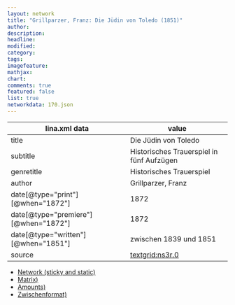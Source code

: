 ```yaml
---
layout: network
title: "Grillparzer, Franz: Die Jüdin von Toledo (1851)"
author:
description:
headline:
modified:
category:
tags:
imagefeature: 
mathjax: 
chart: 
comments: true
featured: false
list: true
networkdata: 170.json
---
```

lina.xml data  | value
------------- | -------------
title|Die Jüdin von Toledo
subtitle|Historisches Trauerspiel in fünf Aufzügen
genretitle|Historisches Trauerspiel
author|Grillparzer, Franz
date[@type="print"][@when="1872"]|1872
date[@type="premiere"][@when="1872"]|1872
date[@type="written"][@when="1851"]|zwischen 1839 und 1851
source|[textgrid:ns3r.0](https://textgridlab.org/1.0/tgcrud-public/rest/textgrid:ns3r.0/data)



* [Network (sticky and static)](/linas/network170)
* [Matrix)](/linas/matrix170)
* [Amounts)](/linas/amount170)
* [Zwischenformat)](/linas/lina170 )
